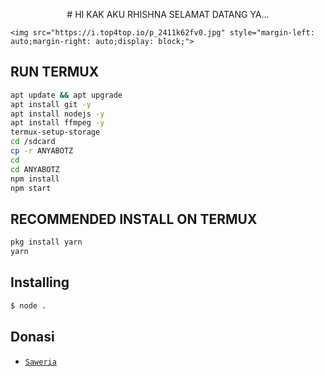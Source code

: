 <p align="center">
# HI KAK AKU RHISHNA SELAMAT DATANG YA...
	
	<img src="https://i.top4top.io/p_2411k62fv0.jpg" style="margin-left: auto;margin-right: auto;display: block;">
</p>

## RUN TERMUX

```bash
apt update && apt upgrade
apt install git -y
apt install nodejs -y
apt install ffmpeg -y
termux-setup-storage
cd /sdcard
cp -r ANYABOTZ
cd
cd ANYABOTZ
npm install
npm start
```

## RECOMMENDED INSTALL ON TERMUX

```bash
pkg install yarn
yarn
```

## Installing
```bash
$ node .
```


## Donasi
* [`Saweria`](https://saweria.co/Rhishna) 

